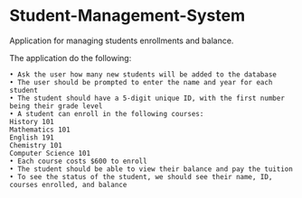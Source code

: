 # Student-Management-System

Application for managing students enrollments and balance.

The application do the following:

    • Ask the user how many new students will be added to the database
    • The user should be prompted to enter the name and year for each student
    • The student should have a 5-digit unique ID, with the first number being their grade level
    • A student can enroll in the following courses:
	History 101
	Mathematics 101
	English 191
	Chemistry 101
	Computer Science 101
    • Each course costs $600 to enroll
    • The student should be able to view their balance and pay the tuition
    • To see the status of the student, we should see their name, ID, courses enrolled, and balance
